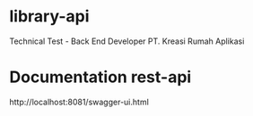 # library-api
Technical Test - Back End Developer PT. Kreasi Rumah Aplikasi

# Documentation rest-api
http://localhost:8081/swagger-ui.html

